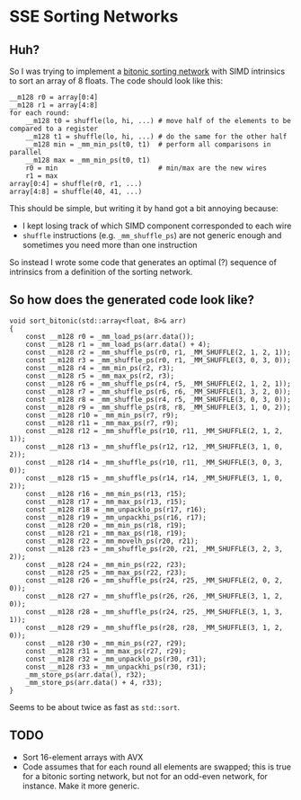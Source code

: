 # SSE Sorting Networks

## Huh?

So I was trying to implement a [bitonic sorting network](https://en.wikipedia.org/wiki/Bitonic_sorter) with
SIMD intrinsics to sort an array of 8 floats. The code should look like this:

```
__m128 r0 = array[0:4]
__m128 r1 = array[4:8]
for each round:
    __m128 t0 = shuffle(lo, hi, ...) # move half of the elements to be compared to a register
    __m128 t1 = shuffle(lo, hi, ...) # do the same for the other half
    __m128 min = _mm_min_ps(t0, t1)  # perform all comparisons in parallel
    __m128 max = _mm_min_ps(t0, t1)
    r0 = min                         # min/max are the new wires
    r1 = max
array[0:4] = shuffle(r0, r1, ...)
array[4:8] = shuffle(40, 41, ...)
```

This should be simple, but writing it by hand got a bit annoying because:

* I kept losing track of which SIMD component corresponded to each wire
* `shuffle` instructions  (e.g. `_mm_shuffle_ps`) are not generic enough and sometimes you need more than one instruction

So instead I wrote some code that generates an optimal (?) sequence of intrinsics from a definition of the sorting network.

## So how does the generated code look like?

```
void sort_bitonic(std::array<float, 8>& arr)
{
    const __m128 r0 = _mm_load_ps(arr.data());
    const __m128 r1 = _mm_load_ps(arr.data() + 4);
    const __m128 r2 = _mm_shuffle_ps(r0, r1, _MM_SHUFFLE(2, 1, 2, 1));
    const __m128 r3 = _mm_shuffle_ps(r0, r1, _MM_SHUFFLE(3, 0, 3, 0));
    const __m128 r4 = _mm_min_ps(r2, r3);
    const __m128 r5 = _mm_max_ps(r2, r3);
    const __m128 r6 = _mm_shuffle_ps(r4, r5, _MM_SHUFFLE(2, 1, 2, 1));
    const __m128 r7 = _mm_shuffle_ps(r6, r6, _MM_SHUFFLE(1, 3, 2, 0));
    const __m128 r8 = _mm_shuffle_ps(r4, r5, _MM_SHUFFLE(3, 0, 3, 0));
    const __m128 r9 = _mm_shuffle_ps(r8, r8, _MM_SHUFFLE(3, 1, 0, 2));
    const __m128 r10 = _mm_min_ps(r7, r9);
    const __m128 r11 = _mm_max_ps(r7, r9);
    const __m128 r12 = _mm_shuffle_ps(r10, r11, _MM_SHUFFLE(2, 1, 2, 1));
    const __m128 r13 = _mm_shuffle_ps(r12, r12, _MM_SHUFFLE(3, 1, 0, 2));
    const __m128 r14 = _mm_shuffle_ps(r10, r11, _MM_SHUFFLE(3, 0, 3, 0));
    const __m128 r15 = _mm_shuffle_ps(r14, r14, _MM_SHUFFLE(3, 1, 0, 2));
    const __m128 r16 = _mm_min_ps(r13, r15);
    const __m128 r17 = _mm_max_ps(r13, r15);
    const __m128 r18 = _mm_unpacklo_ps(r17, r16);
    const __m128 r19 = _mm_unpackhi_ps(r16, r17);
    const __m128 r20 = _mm_min_ps(r18, r19);
    const __m128 r21 = _mm_max_ps(r18, r19);
    const __m128 r22 = _mm_movelh_ps(r20, r21);
    const __m128 r23 = _mm_shuffle_ps(r20, r21, _MM_SHUFFLE(3, 2, 3, 2));
    const __m128 r24 = _mm_min_ps(r22, r23);
    const __m128 r25 = _mm_max_ps(r22, r23);
    const __m128 r26 = _mm_shuffle_ps(r24, r25, _MM_SHUFFLE(2, 0, 2, 0));
    const __m128 r27 = _mm_shuffle_ps(r26, r26, _MM_SHUFFLE(3, 1, 2, 0));
    const __m128 r28 = _mm_shuffle_ps(r24, r25, _MM_SHUFFLE(3, 1, 3, 1));
    const __m128 r29 = _mm_shuffle_ps(r28, r28, _MM_SHUFFLE(3, 1, 2, 0));
    const __m128 r30 = _mm_min_ps(r27, r29);
    const __m128 r31 = _mm_max_ps(r27, r29);
    const __m128 r32 = _mm_unpacklo_ps(r30, r31);
    const __m128 r33 = _mm_unpackhi_ps(r30, r31);
    _mm_store_ps(arr.data(), r32);
    _mm_store_ps(arr.data() + 4, r33);
}
```

Seems to be about twice as fast as `std::sort`.

## TODO

* Sort 16-element arrays with AVX
* Code assumes that for each round all elements are swapped; this is true for a bitonic sorting network, but not for an odd-even network, for instance. Make it more generic.
